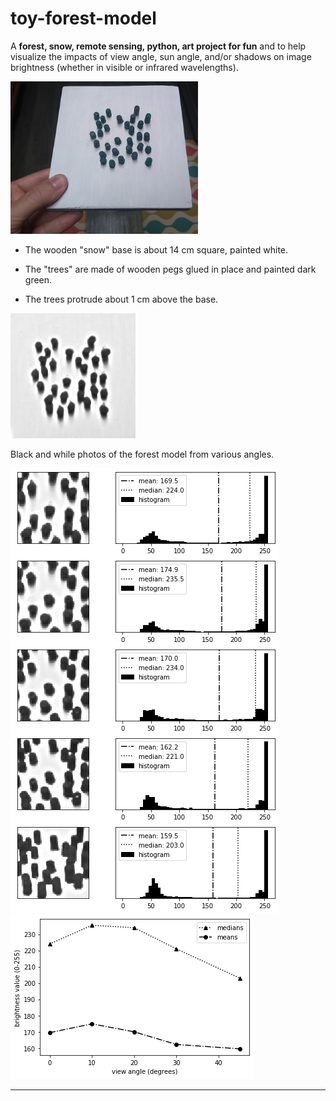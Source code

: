 # toy-forest-model

A **forest, snow, remote sensing, python, art project for fun** and to help visualize the impacts of view angle, sun angle, and/or shadows on image brightness (whether in visible or infrared wavelengths).


<img src="model.jpg" width="300" />

* The wooden "snow" base is about 14 cm square, painted white. 

* The "trees" are made of wooden pegs glued in place and painted dark green. 

* The trees protrude about 1 cm above the base.


<img src="animation_bw.gif" width="200" />

Black and while photos of the forest model from various angles.

<img src="histograms.png" />

<img src="viewangles.png" />

---
